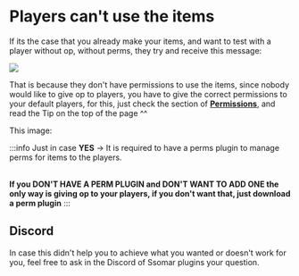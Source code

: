 # Players can't use the items

If its the case that you already make your items, and want to test with a player without op, without perms, they try and receive this message:

![](<../../..//static/img/image (109).png>)

That is because they don't have permissions to use the items, since nobody would like to give op to players, you have to give the correct permissions to your default players, for this, just check the section of [****Permissions****](../../commands-and-permissions.md), and read the Tip on the top of the page ^^

This image:

:::info
Just in case **YES** -> It is required to have a perms plugin to manage perms for items to the players.

\
****If you DON'T HAVE A PERM PLUGIN and DON'T WANT TO ADD ONE the only way is giving op to your players, if you don't want that, just download a perm plugin****
:::

## Discord

In case this didn't help you to achieve what you wanted or doesn't work for you, feel free to ask in the Discord of Ssomar plugins your question.
